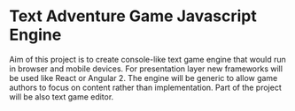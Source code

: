 # Text Adventure Game Javascript Engine
Aim of this project is to create console-like text game engine that would run in browser and mobile devices. For presentation layer new frameworks will be used like React or Angular 2. The engine will be generic to allow game authors to focus on content rather than implementation. Part of the project will be also text game editor.
